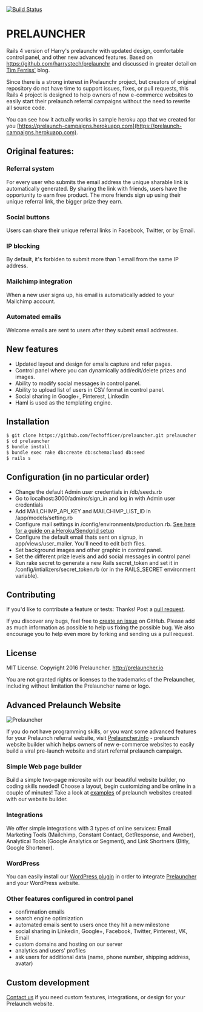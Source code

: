 [![Build Status](https://travis-ci.org/Techofficer/prelauncher.svg?branch=master)](https://travis-ci.org/Techofficer/prelauncher)

# PRELAUNCHER

Rails 4 version of Harry's prelaunchr with updated design, comfortable control panel, and other new advanced features. Based on https://github.com/harrystech/prelaunchr and discussed in greater detail on [Tim Ferriss'](http://fourhourworkweek.com/2014/07/21/harrys-prelaunchr-email/) blog.

Since there is a strong interest in Prelaunchr project, but creators of original repository do not have time to support issues, fixes, or pull requests, this Rails 4 project is designed to help owners of new e-commerce websites to easily start their prelaunch referral campaigns without the need to rewrite all source code.

You can see how it actually works in sample heroku app that we created for you [https://prelaunch-campaigns.herokuapp.com](https://prelaunch-campaigns.herokuapp.com).

## Original features:
### Referral system
For every user who submits the email address the unique sharable link is automatically generated. By sharing the link with friends, users have the opportunity to earn free product. The more friends sign up using their unique referral link, the bigger prize they earn.
### Social buttons
Users can share their unique referral links in Facebook, Twitter, or by Email.
### IP blocking
By default, it's forbiden to submit more than 1 email from the same IP address.
### Mailchimp integration
When a new user signs up, his email is automatically added to your Mailchimp account.
### Automated emails
Welcome emails are sent to users after they submit email addresses.
## New features
- Updated layout and design for emails capture and refer pages.
- Control panel where you can dynamically add/edit/delete prizes and images.
- Ability to modify social messages in control panel.
- Ability to upload list of users in CSV format in control panel.
- Social sharing in Google+, Pinterest, LinkedIn
- Haml is used as the templating engine.

## Installation
```sh
$ git clone https://github.com/Techofficer/prelauncher.git prelauncher
$ cd prelauncher
$ bundle install
$ bundle exec rake db:create db:schema:load db:seed
$ rails s
```
## Configuration (in no particular order)
- Change the default Admin user credentials in /db/seeds.rb
- Go to localhost:3000/admins/sign_in and log in with Admin user credentials
- Add MAILCHIMP_API_KEY and MAILCHIMP_LIST_ID in /app/models/setting.rb
- Configure mail settings in /config/environments/production.rb. [See here for a guide on a Heroku/Sendgrid setup](https://devcenter.heroku.com/articles/sendgrid)
- Configure the default email thats sent on signup, in app/views/user_mailer. You'll need to edit both files.
- Set background images and other graphic in control panel.
- Set the different prize levels and add social messages in control panel
- Run rake secret to generate a new Rails secret_token and set it in /config/intializers/secret_token.rb (or in the RAILS_SECRET environment variable).

## Contributing
If you'd like to contribute a feature or tests: Thanks! Post a [pull request](https://github.com/Techofficer/prelauncher/compare/).

If you discover any bugs, feel free to [create an issue](https://github.com/Techofficer/prelauncher/issues) on GitHub. Please add as much information as possible to help us fixing the possible bug. We also encourage you to help even more by forking and sending us a pull request.

## License
MIT License. Copyright 2016 Prelauncher. http://prelauncher.io

You are not granted rights or licenses to the trademarks of the Prelauncher, including without limitation the Prelauncher name or logo.

## Advanced Prelaunch Website
![Prelauncher](http://prelauncher.info/prelauncher-black.png)

If you do not have programming skills, or you want some advanced features for your Prelaunch referral website, visit [Prelauncher.info](http://prelauncher.info) - prelaunch website builder which helps owners of new e-commerce websites to easily build a viral pre-launch website and start referral prelaunch campaign.
### Simple Web page builder
Build a simple two-page microsite with our beautiful website builder, no coding skills needed! Choose a layout, begin customizing and be online in a couple of minutes! Take a look at [examples](http://prelauncher.info/examples) of prelaunch websites created with our website builder.  
### Integrations
We offer simple integrations with 3 types of online services: Email Marketing Tools (Mailchimp, Constant Contact, GetResponse, and Aweber), Analytical Tools (Google Analytics or Segment), and Link Shortners (Bitly, Google Shortener).
### WordPress
You can easily install our [WordPress plugin](https://github.com/Techofficer/wordpress-prelauncher) in order to integrate [Prelauncher](http://prelauncher.info) and your WordPress website.
### Other features configured in control panel
- confirmation emails
- search engine optimization
- automated emails sent to users once they hit a new milestone
- social sharing in Linkedin, Google+, Facebook, Twitter, Pinterest, VK, Email
- custom domains and hosting on our server
- analytics and users' profiles
- ask users for additional data (name, phone number, shipping address, avatar)

## Custom development
[Contact us](http://prelauncher.io) if you need custom features, integrations, or design for your Prelaunch website.


